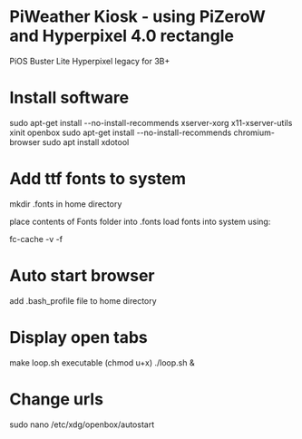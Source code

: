 # PiWeather Kiosk - using PiZeroW and Hyperpixel 4.0 rectangle
PiOS Buster Lite
Hyperpixel legacy for 3B+

# Install software
sudo apt-get install --no-install-recommends xserver-xorg x11-xserver-utils xinit openbox
sudo apt-get install --no-install-recommends chromium-browser
sudo apt install xdotool

# Add ttf fonts to system
mkdir .fonts in home directory

place contents of Fonts folder into .fonts
load fonts into system using:

fc-cache -v -f

# Auto start browser
add .bash_profile file to home directory

# Display open tabs
make loop.sh executable (chmod u+x)
./loop.sh &

# Change urls
sudo nano /etc/xdg/openbox/autostart
